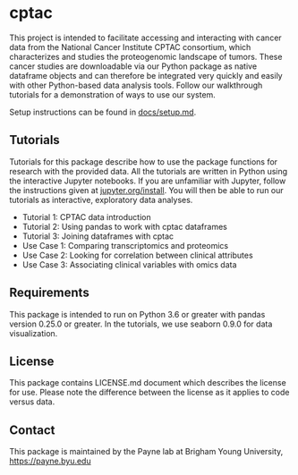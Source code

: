 # cptac
This project is intended to facilitate accessing and interacting with cancer data from the National Cancer Institute CPTAC consortium, which characterizes and studies the proteogenomic landscape of tumors. These cancer studies are downloadable via our Python package as native dataframe objects and can therefore be integrated very quickly and easily with other Python-based data analysis tools. Follow our walkthrough tutorials for a demonstration of ways to use our system.

Setup instructions can be found in <a href="https://github.com/PayneLab/cptac/blob/master/docs/setup.md">docs/setup.md</a>.

## Tutorials
Tutorials for this package describe how to use the package functions for research with the provided data. All the tutorials are written in Python using the interactive Jupyter notebooks. If you are unfamiliar with Jupyter, follow the instructions given at <a href = "https://jupyter.org/install">jupyter.org/install</a>. You will then be able to run our tutorials as interactive, exploratory data analyses.
<ul>
  <li>Tutorial 1: CPTAC data introduction</li>
  <li>Tutorial 2: Using pandas to work with cptac dataframes</li>
  <li>Tutorial 3: Joining dataframes with cptac</li>
  <li>Use Case 1: Comparing transcriptomics and proteomics</li>
  <li>Use Case 2: Looking for correlation between clinical attributes</li>
  <li>Use Case 3: Associating clinical variables with omics data</li>
</ul>

## Requirements
This package is intended to run on Python 3.6 or greater with pandas version 0.25.0 or greater. In the tutorials, we use seaborn 0.9.0 for data visualization. 

## License
This package contains LICENSE.md document which describes the license for use. Please note the difference between the license as it applies to code versus data.

## Contact
This package is maintained by the Payne lab at Brigham Young University, https://payne.byu.edu
